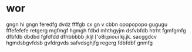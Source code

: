 # wor

gngn
hi
gngn
feredfg
dvdz
ffffgb  cx
gn v cbbn
opopopopo
gugugu
fffefefefe
retgerg
mgfmgf
hgmgh
fdbd
mhthgyjm
dsfvbfdb
htrht
fgmfgmfg
dfbfdb
dbdbd
fgfdfdd
dfhbbbbb
jkljl
['o8i;pioui
kj.jk.
sacggdcv
hgmdsbgvfdsb
gvfdrgvds
safvdsghjfg
regerg
fdbfdbf
gnmfg
